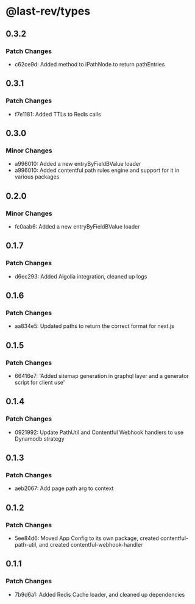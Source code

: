 # @last-rev/types

## 0.3.2

### Patch Changes

- c62ce9d: Added method to iPathNode to return pathEntries

## 0.3.1

### Patch Changes

- f7e1181: Added TTLs to Redis calls

## 0.3.0

### Minor Changes

- a996010: Added a new entryByFieldBValue loader
- a996010: Added contentful path rules engine and support for it in various packages

## 0.2.0

### Minor Changes

- fc0aab6: Added a new entryByFieldBValue loader

## 0.1.7

### Patch Changes

- d6ec293: Added Algolia integration, cleaned up logs

## 0.1.6

### Patch Changes

- aa834e5: Updated paths to return the correct format for next.js

## 0.1.5

### Patch Changes

- 66416e7: 'Added sitemap generation in graphql layer and a generator script for client use'

## 0.1.4

### Patch Changes

- 0921992: Update PathUtil and Contentful Webhook handlers to use Dynamodb strategy

## 0.1.3

### Patch Changes

- aeb2067: Add page path arg to context

## 0.1.2

### Patch Changes

- 5ee84d6: Moved App Config to its own package, created contentful-path-util, and created contentful-webhook-handler

## 0.1.1

### Patch Changes

- 7b9d6a1: Added Redis Cache loader, and cleaned up dependencies
